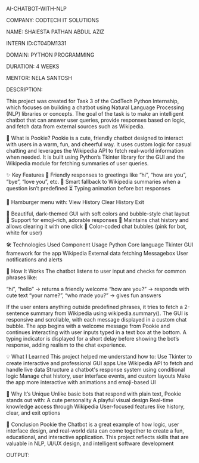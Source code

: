AI-CHATBOT-WITH-NLP

COMPANY: CODTECH IT SOLUTIONS

NAME: SHAIESTA PATHAN ABDUL AZIZ

INTERN ID:CT04DM1331

DOMAIN: PYTHON PROGRAMMING

DURATION: 4 WEEKS

MENTOR: NELA SANTOSH

DESCRIPTION:

This project was created for Task 3 of the CodTech Python Internship, which focuses on building a chatbot using Natural Language Processing (NLP) libraries or concepts. The goal of the task is to make an intelligent chatbot that can answer user queries, provide responses based on logic, and fetch data from external sources such as Wikipedia.

🧸 What is Pookie?
Pookie is a cute, friendly chatbot designed to interact with users in a warm, fun, and cheerful way. It uses custom logic for casual chatting and leverages the Wikipedia API to fetch real-world information when needed. It is built using Python’s Tkinter library for the GUI and the Wikipedia module for fetching summaries of user queries.

✨ Key Features
🐾 Friendly responses to greetings like “hi”, “how are you”, “bye”, “love you”, etc.
🧠 Smart fallback to Wikipedia summaries when a question isn’t predefined
⏳ Typing animation before bot responses

📜 Hamburger menu with:
View History
Clear History
Exit

🐰 Beautiful, dark-themed GUI with soft colors and bubble-style chat layout
💬 Support for emoji-rich, adorable responses
📜 Maintains chat history and allows clearing it with one click
🎨 Color-coded chat bubbles (pink for bot, white for user)

🛠 Technologies Used
Component	Usage
Python	Core language
Tkinter	GUI framework for the app
Wikipedia	External data fetching
Messagebox	User notifications and alerts

🧠 How It Works
The chatbot listens to user input and checks for common phrases like:

“hi”, “hello” → returns a friendly welcome
“how are you?” → responds with cute text
“your name?”, “who made you?” → gives fun answers

If the user enters anything outside predefined phrases, it tries to fetch a 2-sentence summary from Wikipedia using wikipedia.summary().
The GUI is responsive and scrollable, with each message displayed in a custom chat bubble. The app begins with a welcome message from Pookie and continues interacting with user inputs typed in a text box at the
bottom.
A typing indicator is displayed for a short delay before showing the bot’s response, adding realism to the chat experience.

💡 What I Learned
This project helped me understand how to:
Use Tkinter to create interactive and professional GUI apps
Use Wikipedia API to fetch and handle live data
Structure a chatbot's response system using conditional logic
Manage chat history, user interface events, and custom layouts
Make the app more interactive with animations and emoji-based UI

📌 Why It’s Unique
Unlike basic bots that respond with plain text, Pookie stands out with:
A cute personality
A playful visual design
Real-time knowledge access through Wikipedia
User-focused features like history, clear, and exit options

🧾 Conclusion
Pookie the Chatbot is a great example of how logic, user interface design, and real-world data can come together to create a fun, educational, and interactive application. This project reflects skills that are valuable in NLP, UI/UX design, and intelligent software development

OUTPUT:
